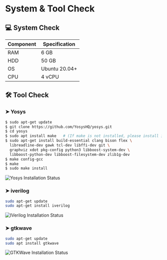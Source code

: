 # System & Tool Check

## 💻 System Check
| Component | Specification   |
|-----------|-----------------|
| RAM       | 6 GB            |
| HDD       | 50 GB           |
| OS        | Ubuntu 20.04+   |
| CPU       | 4 vCPU          |

## 🛠️ Tool Check

### ➤ Yosys
```bash
$ sudo apt-get update
$ git clone https://github.com/YosysHQ/yosys.git
$ cd yosys
$ sudo apt install make   # (If make is not installed, please install it)
$ sudo apt-get install build-essential clang bison flex \
  libreadline-dev gawk tcl-dev libffi-dev git \
  graphviz xdot pkg-config python3 libboost-system-dev \
  libboost-python-dev libboost-filesystem-dev zlib1g-dev
$ make config-gcc
$ make
$ sudo make install
```
![Yosys Installation Status](.images/yosys.png)


### ➤ iverilog
```bash
sudo apt-get update
sudo apt-get install iverilog
```
![IVerilog Installation Status](.images/iverilog.png)


### ➤ gtkwave
```bash
sudo apt-get update
sudo apt install gtkwave 
```
![GTKWave Installation Status](.images/gtkwave.png)
